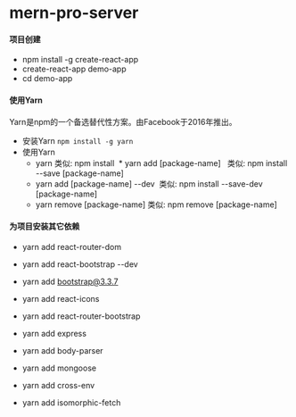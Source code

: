 # mern-pro-server
#### 项目创建
* npm install -g create-react-app
* create-react-app demo-app
* cd demo-app

#### 使用Yarn
Yarn是npm的一个备选替代性方案。由Facebook于2016年推出。
- 安装Yarn
 <code>npm install -g yarn</code>
- 使用Yarn
  * yarn  类似: npm install
  * yarn add [package-name]   类似: npm install --save [package-name] 
  * yarn add [package-name] --dev  类似: npm install --save-dev [package-name] 
  * yarn remove [package-name]   类似: npm remove  [package-name] 
  
#### 为项目安装其它依赖
* yarn add react-router-dom
* yarn add react-bootstrap --dev
* yarn add bootstrap@3.3.7
* yarn add react-icons
* yarn add react-router-bootstrap

* yarn add express 
* yarn add body-parser 
* yarn add mongoose
* yarn add cross-env
* yarn add isomorphic-fetch


